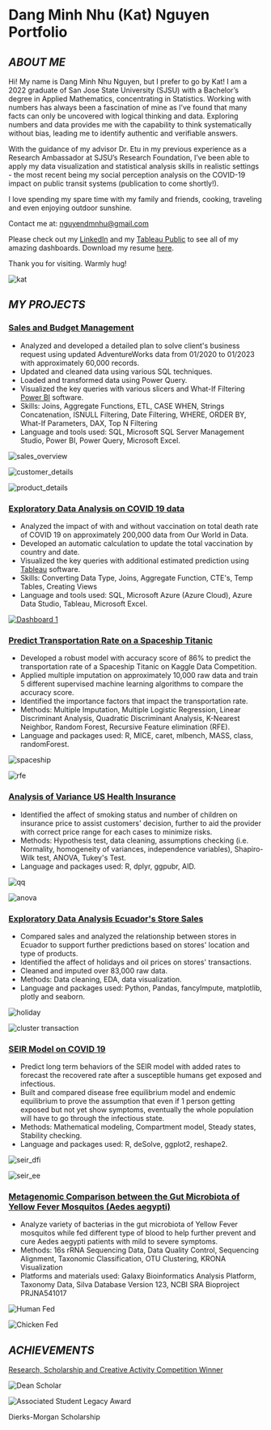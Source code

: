 # Dang Minh Nhu (Kat) Nguyen Portfolio 
## *ABOUT ME*

Hi! My name is Dang Minh Nhu Nguyen, but I prefer to go by Kat! I am a 2022 graduate of San Jose State University (SJSU) with a Bachelor’s degree in Applied Mathematics, concentrating in Statistics. Working with numbers has always been a fascination of mine as I’ve found that many facts can only be uncovered with logical thinking and data. Exploring numbers and data provides me with the capability to think systematically without bias, leading me to identify authentic and verifiable answers. 

With the guidance of my advisor Dr. Etu in my previous experience as a Research Ambassador at SJSU’s Research Foundation, I’ve been able to apply my data visualization and statistical analysis skills in realistic settings - the most recent being my social perception analysis on the COVID-19 impact on public transit systems (publication to come shortly!).  

I love spending my spare time with my family and friends, cooking, traveling and even enjoying outdoor sunshine. 

Contact me at: nguyendmnhu@gmail.com 


Please check out my [LinkedIn](http://www.linkedin.com/in/nguyendmnhu) and my [Tableau Public](https://public.tableau.com/app/profile/dang.minh.nhu.nguyen) to see all of my amazing dashboards. Download my resume [here](https://drive.google.com/file/d/1uHmyB3uCxH-kdYCzzX3WfZJI7TEOsgZ9/view?usp=sharing).

Thank you for visiting. Warmly hug!

![kat](/images/kat.jpg)

## *MY PROJECTS*

### [Sales and Budget Management](https://github.com/nguyendmnhu/Kat-s-Projects/tree/main/Sales%20and%20Budget%20Management)
* Analyzed and developed a detailed plan to solve client's business request using updated AdventureWorks data from 01/2020 to 01/2023 with approximately 60,000 records.
* Updated and cleaned data using various SQL techniques.
* Loaded and transformed data using Power Query.
* Visualized the key queries with various slicers and What-If Filtering [Power BI](https://app.powerbi.com/groups/me/reports/117b7fe8-d4c1-4757-a7a1-960e87d1e0d5/ReportSection5d5ab9e44106cc8b7400?bookmarkGuid=cc85d1ea-eb76-4894-beec-0ee0a1405af9&bookmarkUsage=1&ctid=e85c5307-76b1-4c48-bc5d-e88373dda261&portalSessionId=6df6cdf7-c62c-4d23-8540-7186a7bd86f2&fromEntryPoint=export) software.
* Skills: Joins, Aggregate Functions, ETL, CASE WHEN, Strings Concatenation, ISNULL Filtering, Date Filtering, WHERE, ORDER BY, What-If Parameters, DAX, Top N Filtering
* Language and tools used: SQL, Microsoft SQL Server Management Studio, Power BI, Power Query, Microsoft Excel.

![sales_overview](/images/sales_overview.jpg)

![customer_details](/images/customer_details.jpg)

![product_details](/images/product_details.jpg)


### [Exploratory Data Analysis on COVID 19 data](https://github.com/nguyendmnhu/Kat-s-Projects/tree/main/SQL_Project/EDA%20Covid)
* Analyzed the impact of with and without vaccination on total death rate of COVID 19 on approximately 200,000 data from Our World in Data.
* Developed an automatic calculation to update the total vaccination by country and date.
* Visualized the key queries with additional estimated prediction using [Tableau](https://public.tableau.com/views/EDA_COVID/Dashboard1?:language=en-US&:display_count=n&:origin=viz_share_link) software.
* Skills: Converting Data Type, Joins, Aggregate Function, CTE's, Temp Tables, Creating Views
* Language and tools used: SQL, Microsoft Azure (Azure Cloud), Azure Data Studio, Tableau, Microsoft Excel.


<div id="tableauViz"></div>

<div class='tableauPlaceholder' id='viz1657061815103' style='position: relative'><noscript><a href='#'><img alt='Dashboard 1 ' src='https:&#47;&#47;public.tableau.com&#47;static&#47;images&#47;ED&#47;EDA_COVID&#47;Dashboard1&#47;1_rss.png' style='border: none' /></a></noscript><object class='tableauViz'  style='display:none;'><param name='host_url' value='https%3A%2F%2Fpublic.tableau.com%2F' /> <param name='embed_code_version' value='3' /> <param name='site_root' value='' /><param name='name' value='EDA_COVID&#47;Dashboard1' /><param name='tabs' value='no' /><param name='toolbar' value='yes' /><param name='static_image' value='https:&#47;&#47;public.tableau.com&#47;static&#47;images&#47;ED&#47;EDA_COVID&#47;Dashboard1&#47;1.png' /> <param name='animate_transition' value='yes' /><param name='display_static_image' value='yes' /><param name='display_spinner' value='yes' /><param name='display_overlay' value='yes' /><param name='display_count' value='yes' /><param name='language' value='en-US' /></object></div>              

### [Predict Transportation Rate on a Spaceship Titanic](https://github.com/nguyendmnhu/Kat-s-Projects/tree/main/Transportation%20Rate%20Prediction)
* Developed a robust model with accuracy score of 86% to predict the transportation rate of a Spaceship Titanic on Kaggle Data Competition.
* Applied multiple imputation on approximately 10,000 raw data and train 5 different supervised machine learning algorithms to compare the accuracy score.
* Identified the importance factors that impact the transportation rate.
* Methods: Multiple Imputation,  Multiple Logistic Regression, Linear Discriminant Analysis, Quadratic Discriminant Analysis, K-Nearest Neighbor, Random Forest, Recursive Feature elimination (RFE).
* Language and packages used: R, MICE, caret, mlbench, MASS, class, randomForest.

![spaceship](/images/spaceship_workflow.png)

![rfe](/images/RFE_result.png)

### [Analysis of Variance US Health Insurance](https://github.com/nguyendmnhu/Kat-s-Projects/tree/main/ANOVA%20on%20US%20Health%20Insuarance)
* Identified the affect of smoking status and number of children on insurance price to assist customers' decision, further to aid the provider with correct price range for each cases to minimize risks.
* Methods: Hypothesis test, data cleaning, assumptions checking (i.e. Normality, homogeneity of variances, independence variables), Shapiro-Wilk test, ANOVA, Tukey's Test.
* Language and packages used: R, dplyr, ggpubr, AID.

![qq](/images/QQplot.png)

![anova](/images/ANOVA_workflow.png)


### [Exploratory Data Analysis Ecuador's Store Sales](https://github.com/nguyendmnhu/Kat-s-Projects/tree/main/EDA%20Store%20Sales)
* Compared sales and analyzed the relationship between stores in Ecuador to support further predictions based on stores' location and type of products.
* Identified the affect of holidays and oil prices on stores' transactions.
* Cleaned and imputed over 83,000 raw data.
* Methods: Data cleaning, EDA, data visualization.
* Language and packages used: Python, Pandas, fancyImpute, matplotlib, plotly and seaborn.

![holiday](/images/holiday.png)

![cluster transaction](/images/cluster_transaction.png)



### [SEIR Model on COVID 19](https://minhnhu510.github.io/Kathdoly_Portfolio/)
* Predict long term behaviors of the SEIR model with added rates to forecast the recovered rate after a susceptible humans get exposed and infectious.
* Built  and compared disease free equilibrium model and endemic equilibrium to prove the assumption that even if 1 person getting exposed but not yet show symptoms, eventually the whole population will have to go through the infectious state.
* Methods: Mathematical modeling, Compartment model, Steady states, Stability checking.
* Language and packages used: R, deSolve, ggplot2, reshape2.

![seir_dfi](/images/SEIR_DFI.png)

![seir_ee](/images/SEIR_EE.png)

### [Metagenomic Comparison between the Gut Microbiota of Yellow Fever Mosquitos (Aedes aegypti)](https://github.com/nguyendmnhu/Kat-s-Projects/tree/main/Comparison%20between%20the%20Gut%20Microbiota%20of%20Yellow%20Fever%20Mosquitos)
* Analyze variety of bacterias in the gut microbiota of Yellow Fever mosquitos while fed different type of blood to help further prevent and cure Aedes aegypti patients with mild to severe symptoms.
* Methods: 16s rRNA Sequencing Data, Data Quality Control, Sequencing Alignment, Taxonomic Classification, OTU Clustering, KRONA Visualization
* Platforms and materials used: Galaxy Bioinformatics Analysis Platform, Taxonomy Data, Silva Database Version 123, NCBI SRA Bioproject PRJNA541017

![Human Fed](/images/Bio_human.png)

![Chicken Fed](/images/Bio_chicken.png)


## *ACHIEVEMENTS*
[Research, Scholarship and Creative Activity Competition Winner](https://www.linkedin.com/posts/research-innovation-sjsu_sjsu-activity-6919381092948996096-WNgp?utm_source=linkedin_share&utm_medium=member_desktop_web)

![Dean Scholar](/images/dean_scholar.png)

![Associated Student Legacy Award](/images/legacy_award.png)

Dierks-Morgan Scholarship

